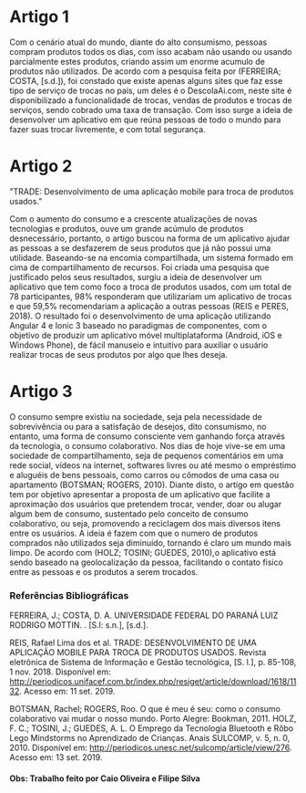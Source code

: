 # Artigo 1

Com o cenário atual do mundo, diante do alto consumismo, pessoas compram produtos todos os dias, com isso acabam não usando ou usando parcialmente estes produtos, criando assim um enorme acumulo de produtos não utilizados. De acordo com a pesquisa feita por (FERREIRA; COSTA, [s.d.]), foi constado que existe apenas alguns sites que faz esse tipo de serviço de trocas no país, um deles é o DescolaAi.com, neste site é disponibilizado a funcionalidade de trocas, vendas de produtos e trocas de serviços, sendo cobrado uma taxa de transação.
Com isso surge a ideia de desenvolver um aplicativo em que reúna pessoas de todo o mundo para fazer suas trocar livremente, e com total segurança.

# Artigo 2

"TRADE: Desenvolvimento de uma aplicação mobile para troca de produtos usados."

Com o aumento do consumo e a crescente atualizações de novas tecnologias e produtos, ouve um grande acúmulo de produtos desnecessário, portanto, o artigo buscou na forma de um aplicativo ajudar as pessoas a se desfazerem de seus produtos que já não possui uma utilidade. Baseando-se na encomia compartilhada, um sistema formado em cima de compartilhamento de recursos. Foi criada uma pesquisa que justificado pelos seus resultados, surgiu a ideia de desenvolver um aplicativo que tem como foco a troca de produtos usados, com um total de 78 participantes, 98% responderam que utilizariam um aplicativo de trocas e que 59,5% recomendariam a aplicação a outras pessoas (REIS e PERES, 2018). O resultado foi o desenvolvimento de uma aplicação utilizando Angular 4 e Ionic 3 baseado no paradigmas de componentes, com o objetivo de produzir um aplicativo móvel multiplataforma (Android, iOS e Windows Phone), de fácil manuseio e intuitivo para auxiliar o usuário realizar trocas de seus produtos por algo que lhes deseja.

# Artigo 3

O consumo sempre existiu na sociedade, seja pela necessidade de sobrevivência ou para a satisfação de desejos, dito consumismo, no entanto, uma forma de consumo consciente vem ganhando força através da tecnologia, o consumo colaborativo. Nos dias de hoje vive-se em uma sociedade de compartilhamento, seja de pequenos comentários em uma rede social, vídeos na internet, softwares livres ou até mesmo o empréstimo e aluguéis de bens pessoais, como carros ou cômodos de uma casa ou apartamento (BOTSMAN; ROGERS, 2010).
Diante disto, o artigo em questão tem por objetivo apresentar a proposta de um aplicativo que facilite a aproximação dos usuários que pretendem trocar, vender, doar ou alugar algum bem de consumo, sustentado pelo conceito de consumo colaborativo, ou seja, promovendo a reciclagem dos mais diversos itens entre os usuários. A ideia é fazem com que o numero de produtos comprados não utilizados seja diminuído, tornando é claro um mundo mais limpo. De acordo com (HOLZ; TOSINI; GUEDES, 2010),o aplicativo está sendo baseado na geolocalização da pessoa, facilitando o contato fisico entre as pessoas e os produtos a serem trocados.


### Referências Bibliográficas

FERREIRA, J.; COSTA, D. A. UNIVERSIDADE FEDERAL DO PARANÁ LUIZ RODRIGO MOTTIN. . [S.l: s.n.], [s.d.].


REIS, Rafael Lima dos et al. TRADE: DESENVOLVIMENTO DE UMA APLICAÇÃO MOBILE PARA TROCA DE PRODUTOS USADOS. Revista eletrônica de Sistema de Informação e Gestão tecnológica, [S. l.], p. 85-108, 1 nov. 2018. Disponível em: http://periodicos.unifacef.com.br/index.php/resiget/article/download/1618/1132. Acesso em: 11 set. 2019.


BOTSMAN, Rachel; ROGERS, Roo. O que é meu é seu: como o consumo colaborativo vai mudar o nosso mundo. Porto Alegre: Bookman, 2011.
HOLZ, F. C.; TOSINI, J.; GUEDES, A. L. O Emprego da Tecnologia Bluetooth e Rôbo Lego Mindstorms no Aprendizado de Crianças. Anais SULCOMP, v. 5, n. 0, 2010. Disponível em: <http://periodicos.unesc.net/sulcomp/article/view/276>. Acesso em: 13 set. 2019.



#### Obs: Trabalho feito por Caio Oliveira e Filipe Silva


